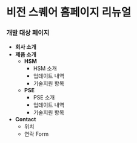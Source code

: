 # 비전 스퀘어 홈페이지 리뉴얼

### 개발 대상 페이지

- **회사 소개**
- **제품 소개**
  - **HSM**
    - HSM 소개
    - 업데이트 내역
    - 기술지원 항목
  - **PSE**
    - PSE 소개
    - 업데이트 내역
    - 기술지원 항목
- **Contact**
  - 위치
  - 연락 Form
